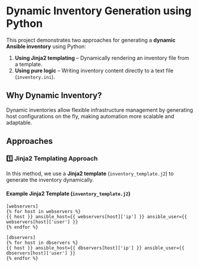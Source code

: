 # Dynamic Inventory Generation using Python  

This project demonstrates two approaches for generating a **dynamic Ansible inventory** using Python:  

1. **Using Jinja2 templating** – Dynamically rendering an inventory file from a template.  
2. **Using pure logic** – Writing inventory content directly to a text file (`inventory.ini`).  

## Why Dynamic Inventory?  
Dynamic inventories allow flexible infrastructure management by generating host configurations on the fly, making automation more scalable and adaptable.  

## Approaches  

### 1️⃣ Jinja2 Templating Approach  

In this method, we use a **Jinja2 template** (`inventory_template.j2`) to generate the inventory dynamically.  

#### **Example Jinja2 Template (`inventory_template.j2`)**
```jinja2
[webservers]
{% for host in webservers %}
{{ host }} ansible_host={{ webservers[host]['ip'] }} ansible_user={{ webservers[host]['user'] }}
{% endfor %}

[dbservers]
{% for host in dbservers %}
{{ host }} ansible_host={{ dbservers[host]['ip'] }} ansible_user={{ dbservers[host]['user'] }}
{% endfor %}
